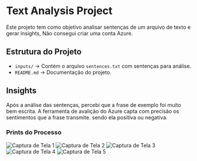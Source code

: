 # Text Analysis Project

Este projeto tem como objetivo analisar sentenças de um arquivo de texto e gerar insights, Não consegui criar uma conta Azure.

## Estrutura do Projeto

- `inputs/` → Contém o arquivo `sentences.txt` com sentenças para análise.
- `README.md` → Documentação do projeto.

## Insights

Após a análise das sentenças, percebi que a frase de exemplo foi muito bem escrita. A ferramenta de avalição do Azure capta com precisão os sentimentos que a frase transmite. sendo ela positiva ou negativa.

### Prints do Processo

![Captura de Tela 1](https://github.com/user-attachments/assets/92e271d1-50c5-4e3a-be79-3be9b133097f)
![Captura de Tela 2](https://github.com/user-attachments/assets/4d1f6b69-00ac-41c2-99ab-fbaab7a0f2bf)
![Captura de Tela 3](https://github.com/user-attachments/assets/1014effb-1dbd-4ead-a273-08851340396e)
![Captura de Tela 4](https://github.com/user-attachments/assets/22329061-fe45-4210-a12b-874b01465424)
![Captura de Tela 5](https://github.com/user-attachments/assets/22a71dbe-deb2-4e0f-9930-075fb41fc052)

